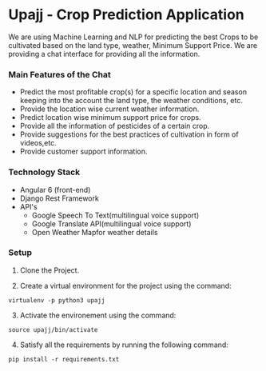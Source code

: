 # Upajj - Crop Prediction Application

We are using Machine Learning and NLP for predicting the best Crops to be cultivated based on the land type, weather, Minimum Support Price. 
We are providing a chat interface for providing all the information.

### Main Features of the Chat

- Predict the most profitable crop(s) for a specific location and season keeping into the account the land type, the weather conditions, etc.
- Provide the location wise current weather information.
- Predict location wise minimum support price for crops.
- Provide all the information of pesticides of a certain crop.
- Provide suggestions for the best practices of cultivation in form of videos,etc.
- Provide customer support information.

### Technology Stack
- Angular 6 (front-end)
- Django Rest Framework
- API's 
  - Google Speech To Text(multilingual voice support)
  - Google Translate API(multilingual voice support)
  - Open Weather Mapfor weather details
 
### Setup
1. Clone the Project.

2. Create a virtual environment for the project using the command:
```
virtualenv -p python3 upajj
```

3. Activate the environement using the command:
```
source upajj/bin/activate
```

4. Satisfy all the requirements by running the following command:
```
pip install -r requirements.txt
```

  
